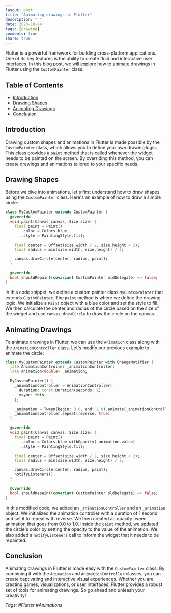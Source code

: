 ```yaml
---
layout: post
title: "Animating drawings in Flutter"
description: " "
date: 2023-10-04
tags: [drawing]
comments: true
share: true
---
```


Flutter is a powerful framework for building cross-platform applications. One of its key features is the ability to create fluid and interactive user interfaces. In this blog post, we will explore how to animate drawings in Flutter using the `CustomPainter` class.

## Table of Contents
- [Introduction](#introduction)
- [Drawing Shapes](#drawing-shapes)
- [Animating Drawings](#animating-drawings)
- [Conclusion](#conclusion)

## Introduction
Drawing custom shapes and animations in Flutter is made possible by the `CustomPainter` class, which allows you to define your own drawing logic. This class provides a `paint` method that is called whenever the widget needs to be painted on the screen. By overriding this method, you can create drawings and animations tailored to your specific needs.

## Drawing Shapes
Before we dive into animations, let's first understand how to draw shapes using the `CustomPainter` class. Here's an example of how to draw a simple circle:

```dart
class MyCustomPainter extends CustomPainter {
  @override
  void paint(Canvas canvas, Size size) {
    final paint = Paint()
      ..color = Colors.blue
      ..style = PaintingStyle.fill;

    final center = Offset(size.width / 2, size.height / 2);
    final radius = min(size.width, size.height) / 2;

    canvas.drawCircle(center, radius, paint);
  }

  @override
  bool shouldRepaint(covariant CustomPainter oldDelegate) => false;
}
```

In this code snippet, we define a custom painter class `MyCustomPainter` that extends `CustomPainter`. The `paint` method is where we define the drawing logic. We initialize a `Paint` object with a blue color and set the style to fill. We then calculate the center and radius of the circle based on the size of the widget and use `canvas.drawCircle` to draw the circle on the canvas.

## Animating Drawings
To animate drawings in Flutter, we can use the `Animation` class along with the `AnimationController` class. Let's modify our previous example to animate the circle:

```dart
class MyCustomPainter extends CustomPainter with ChangeNotifier {
  late AnimationController _animationController;
  late Animation<double> _animation;

  MyCustomPainter() {
    _animationController = AnimationController(
      duration: const Duration(seconds: 1),
      vsync: this,
    );

    _animation = Tween(begin: 0.0, end: 1.0).animate(_animationController);
    _animationController.repeat(reverse: true);
  }

  @override
  void paint(Canvas canvas, Size size) {
    final paint = Paint()
      ..color = Colors.blue.withOpacity(_animation.value)
      ..style = PaintingStyle.fill;

    final center = Offset(size.width / 2, size.height / 2);
    final radius = min(size.width, size.height) / 2;

    canvas.drawCircle(center, radius, paint);
    notifyListeners();
  }

  @override
  bool shouldRepaint(covariant CustomPainter oldDelegate) => false;
}
```

In this modified code, we added an `_animationController` and an `_animation` object. We initialized the animation controller with a duration of 1 second and set it to repeat with reverse. We then created an opacity tween animation that goes from 0.0 to 1.0. Inside the `paint` method, we updated the circle's color by setting the opacity to the value of the animation. We also added a `notifyListeners` call to inform the widget that it needs to be repainted.

## Conclusion
Animating drawings in Flutter is made easy with the `CustomPainter` class. By combining it with the `Animation` and `AnimationController` classes, you can create captivating and interactive visual experiences. Whether you are creating games, visualizations, or user interfaces, Flutter provides a robust set of tools for animating drawings. So go ahead and unleash your creativity!

*Tags: #Flutter #Animations*